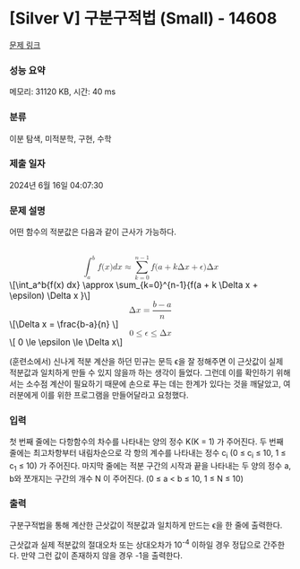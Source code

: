 # [Silver V] 구분구적법 (Small) - 14608 

[문제 링크](https://www.acmicpc.net/problem/14608) 

### 성능 요약

메모리: 31120 KB, 시간: 40 ms

### 분류

이분 탐색, 미적분학, 구현, 수학

### 제출 일자

2024년 6월 16일 04:07:30

### 문제 설명

<p>어떤 함수의 적분값은 다음과 같이 근사가 가능하다.</p>

<p><mjx-container class="MathJax" jax="CHTML" display="true" style="font-size: 109%; position: relative;"> <mjx-math display="true" class="MJX-TEX" aria-hidden="true" style="margin-left: 0px; margin-right: 0px;"><mjx-msubsup><mjx-mo class="mjx-lop"><mjx-c class="mjx-c222B TEX-S2"></mjx-c></mjx-mo><mjx-script style="vertical-align: -0.896em; margin-left: -0.388em;"><mjx-mi class="mjx-i" size="s" style="margin-left: 0.647em;"><mjx-c class="mjx-c1D44F TEX-I"></mjx-c></mjx-mi><mjx-spacer style="margin-top: 1.665em;"></mjx-spacer><mjx-mi class="mjx-i" size="s"><mjx-c class="mjx-c1D44E TEX-I"></mjx-c></mjx-mi></mjx-script></mjx-msubsup><mjx-texatom space="2" texclass="ORD"><mjx-mi class="mjx-i"><mjx-c class="mjx-c1D453 TEX-I"></mjx-c></mjx-mi><mjx-mo class="mjx-n"><mjx-c class="mjx-c28"></mjx-c></mjx-mo><mjx-mi class="mjx-i"><mjx-c class="mjx-c1D465 TEX-I"></mjx-c></mjx-mi><mjx-mo class="mjx-n"><mjx-c class="mjx-c29"></mjx-c></mjx-mo><mjx-mi class="mjx-i"><mjx-c class="mjx-c1D451 TEX-I"></mjx-c></mjx-mi><mjx-mi class="mjx-i"><mjx-c class="mjx-c1D465 TEX-I"></mjx-c></mjx-mi></mjx-texatom><mjx-mo class="mjx-n" space="4"><mjx-c class="mjx-c2248"></mjx-c></mjx-mo><mjx-munderover space="4"><mjx-over style="padding-bottom: 0.142em; padding-left: 0.058em;"><mjx-texatom size="s" texclass="ORD"><mjx-mi class="mjx-i"><mjx-c class="mjx-c1D45B TEX-I"></mjx-c></mjx-mi><mjx-mo class="mjx-n"><mjx-c class="mjx-c2212"></mjx-c></mjx-mo><mjx-mn class="mjx-n"><mjx-c class="mjx-c31"></mjx-c></mjx-mn></mjx-texatom></mjx-over><mjx-box><mjx-munder><mjx-row><mjx-base><mjx-mo class="mjx-lop"><mjx-c class="mjx-c2211 TEX-S2"></mjx-c></mjx-mo></mjx-base></mjx-row><mjx-row><mjx-under style="padding-top: 0.167em; padding-left: 0.086em;"><mjx-texatom size="s" texclass="ORD"><mjx-mi class="mjx-i"><mjx-c class="mjx-c1D458 TEX-I"></mjx-c></mjx-mi><mjx-mo class="mjx-n"><mjx-c class="mjx-c3D"></mjx-c></mjx-mo><mjx-mn class="mjx-n"><mjx-c class="mjx-c30"></mjx-c></mjx-mn></mjx-texatom></mjx-under></mjx-row></mjx-munder></mjx-box></mjx-munderover><mjx-texatom space="2" texclass="ORD"><mjx-mi class="mjx-i"><mjx-c class="mjx-c1D453 TEX-I"></mjx-c></mjx-mi><mjx-mo class="mjx-n"><mjx-c class="mjx-c28"></mjx-c></mjx-mo><mjx-mi class="mjx-i"><mjx-c class="mjx-c1D44E TEX-I"></mjx-c></mjx-mi><mjx-mo class="mjx-n" space="3"><mjx-c class="mjx-c2B"></mjx-c></mjx-mo><mjx-mi class="mjx-i" space="3"><mjx-c class="mjx-c1D458 TEX-I"></mjx-c></mjx-mi><mjx-mi class="mjx-n"><mjx-c class="mjx-c394"></mjx-c></mjx-mi><mjx-mi class="mjx-i"><mjx-c class="mjx-c1D465 TEX-I"></mjx-c></mjx-mi><mjx-mo class="mjx-n" space="3"><mjx-c class="mjx-c2B"></mjx-c></mjx-mo><mjx-mi class="mjx-i" space="3"><mjx-c class="mjx-c1D716 TEX-I"></mjx-c></mjx-mi><mjx-mo class="mjx-n"><mjx-c class="mjx-c29"></mjx-c></mjx-mo><mjx-mi class="mjx-n"><mjx-c class="mjx-c394"></mjx-c></mjx-mi><mjx-mi class="mjx-i"><mjx-c class="mjx-c1D465 TEX-I"></mjx-c></mjx-mi></mjx-texatom></mjx-math><mjx-assistive-mml unselectable="on" display="block"><math xmlns="http://www.w3.org/1998/Math/MathML" display="block"><msubsup><mo data-mjx-texclass="OP">∫</mo><mi>a</mi><mi>b</mi></msubsup><mrow data-mjx-texclass="ORD"><mi>f</mi><mo stretchy="false">(</mo><mi>x</mi><mo stretchy="false">)</mo><mi>d</mi><mi>x</mi></mrow><mo>≈</mo><munderover><mo data-mjx-texclass="OP">∑</mo><mrow data-mjx-texclass="ORD"><mi>k</mi><mo>=</mo><mn>0</mn></mrow><mrow data-mjx-texclass="ORD"><mi>n</mi><mo>−</mo><mn>1</mn></mrow></munderover><mrow data-mjx-texclass="ORD"><mi>f</mi><mo stretchy="false">(</mo><mi>a</mi><mo>+</mo><mi>k</mi><mi mathvariant="normal">Δ</mi><mi>x</mi><mo>+</mo><mi>ϵ</mi><mo stretchy="false">)</mo><mi mathvariant="normal">Δ</mi><mi>x</mi></mrow></math></mjx-assistive-mml><span aria-hidden="true" class="no-mathjax mjx-copytext">\[\int_a^b{f(x) dx} \approx  \sum_{k=0}^{n-1}{f(a + k \Delta x + \epsilon) \Delta x }\]</span></mjx-container><mjx-container class="MathJax" jax="CHTML" display="true" style="font-size: 109%; position: relative;"><mjx-math display="true" class="MJX-TEX" aria-hidden="true" style="margin-left: 0px; margin-right: 0px;"><mjx-mi class="mjx-n"><mjx-c class="mjx-c394"></mjx-c></mjx-mi><mjx-mi class="mjx-i"><mjx-c class="mjx-c1D465 TEX-I"></mjx-c></mjx-mi><mjx-mo class="mjx-n" space="4"><mjx-c class="mjx-c3D"></mjx-c></mjx-mo><mjx-mfrac space="4"><mjx-frac type="d"><mjx-num><mjx-nstrut type="d"></mjx-nstrut><mjx-mrow><mjx-mi class="mjx-i"><mjx-c class="mjx-c1D44F TEX-I"></mjx-c></mjx-mi><mjx-mo class="mjx-n" space="3"><mjx-c class="mjx-c2212"></mjx-c></mjx-mo><mjx-mi class="mjx-i" space="3"><mjx-c class="mjx-c1D44E TEX-I"></mjx-c></mjx-mi></mjx-mrow></mjx-num><mjx-dbox><mjx-dtable><mjx-line type="d"></mjx-line><mjx-row><mjx-den><mjx-dstrut type="d"></mjx-dstrut><mjx-mi class="mjx-i"><mjx-c class="mjx-c1D45B TEX-I"></mjx-c></mjx-mi></mjx-den></mjx-row></mjx-dtable></mjx-dbox></mjx-frac></mjx-mfrac></mjx-math><mjx-assistive-mml unselectable="on" display="block"><math xmlns="http://www.w3.org/1998/Math/MathML" display="block"><mi mathvariant="normal">Δ</mi><mi>x</mi><mo>=</mo><mfrac><mrow><mi>b</mi><mo>−</mo><mi>a</mi></mrow><mi>n</mi></mfrac></math></mjx-assistive-mml><span aria-hidden="true" class="no-mathjax mjx-copytext">\[\Delta x = \frac{b-a}{n} \]</span></mjx-container><mjx-container class="MathJax" jax="CHTML" display="true" style="font-size: 109%; position: relative;"><mjx-math display="true" class="MJX-TEX" aria-hidden="true" style="margin-left: 0px; margin-right: 0px;"><mjx-mn class="mjx-n"><mjx-c class="mjx-c30"></mjx-c></mjx-mn><mjx-mo class="mjx-n" space="4"><mjx-c class="mjx-c2264"></mjx-c></mjx-mo><mjx-mi class="mjx-i" space="4"><mjx-c class="mjx-c1D716 TEX-I"></mjx-c></mjx-mi><mjx-mo class="mjx-n" space="4"><mjx-c class="mjx-c2264"></mjx-c></mjx-mo><mjx-mi class="mjx-n" space="4"><mjx-c class="mjx-c394"></mjx-c></mjx-mi><mjx-mi class="mjx-i"><mjx-c class="mjx-c1D465 TEX-I"></mjx-c></mjx-mi></mjx-math><mjx-assistive-mml unselectable="on" display="block"><math xmlns="http://www.w3.org/1998/Math/MathML" display="block"><mn>0</mn><mo>≤</mo><mi>ϵ</mi><mo>≤</mo><mi mathvariant="normal">Δ</mi><mi>x</mi></math></mjx-assistive-mml><span aria-hidden="true" class="no-mathjax mjx-copytext">\[ 0 \le \epsilon \le \Delta x\]</span> </mjx-container></p>

<p>(훈련소에서) 신나게 적분 계산을 하던 민규는 문득 ϵ을 잘 정해주면 이 근삿값이 실제 적분값과 일치하게 만들 수 있지 않을까 하는 생각이 들었다. 그런데 이를 확인하기 위해서는 소수점 계산이 필요하기 때문에 손으로 푸는 데는 한계가 있다는 것을 깨달았고, 여러분에게 이를 위한 프로그램을 만들어달라고 요청했다.</p>

### 입력 

 <p>첫 번째 줄에는 다항함수의 차수를 나타내는 양의 정수 K(K = 1) 가 주어진다. 두 번째 줄에는 최고차항부터 내림차순으로 각 항의 계수를 나타내는 정수 c<sub>i</sub> (0 ≤ c<sub>i</sub> ≤ 10, 1 ≤ c<sub>1</sub> ≤ 10) 가 주어진다. 마지막 줄에는 적분 구간의 시작과 끝을 나타내는 두 양의 정수 a, b와 쪼개지는 구간의 개수 N 이 주어진다. (0 ≤ a < b ≤ 10, 1 ≤ N ≤ 10)</p>

### 출력 

 <p>구분구적법을 통해 계산한 근삿값이 적분값과 일치하게 만드는 ϵ을 한 줄에 출력한다.</p>

<p>근삿값과 실제 적분값의 절대오차 또는 상대오차가 10<sup>-4</sup> 이하일 경우 정답으로 간주한다. 만약 그런 값이 존재하지 않을 경우 -1을 출력한다.</p>

